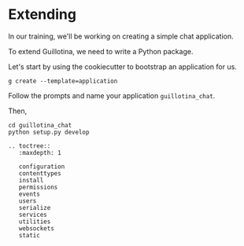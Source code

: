 # Extending

In our training, we'll be working on creating a simple chat application.

To extend Guillotina, we need to write a Python package.

Let's start by using the cookiecutter to bootstrap an application for us.


```
g create --template=application
```

Follow the prompts and name your application `guillotina_chat`.

Then,

```
cd guillotina_chat
python setup.py develop
```


```eval_rst
.. toctree::
   :maxdepth: 1

   configuration
   contenttypes
   install
   permissions
   events
   users
   serialize
   services
   utilities
   websockets
   static
```

